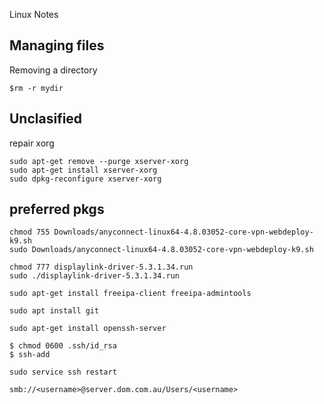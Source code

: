 Linux Notes

## Managing files
Removing a directory
```
$rm -r mydir
```


## Unclasified

repair xorg
```
sudo apt-get remove --purge xserver-xorg
sudo apt-get install xserver-xorg
sudo dpkg-reconfigure xserver-xorg
 ```
## preferred pkgs
```
chmod 755 Downloads/anyconnect-linux64-4.8.03052-core-vpn-webdeploy-k9.sh 
sudo Downloads/anyconnect-linux64-4.8.03052-core-vpn-webdeploy-k9.sh 

chmod 777 displaylink-driver-5.3.1.34.run 
sudo ./displaylink-driver-5.3.1.34.run 

sudo apt-get install freeipa-client freeipa-admintools

sudo apt install git

sudo apt-get install openssh-server

$ chmod 0600 .ssh/id_rsa
$ ssh-add

sudo service ssh restart
```
```
smb://<username>@server.dom.com.au/Users/<username>
```
